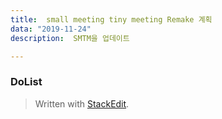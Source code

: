 ```yaml
---
title:  small meeting tiny meeting Remake 계획
data: "2019-11-24"
description:  SMTM을 업데이트

---
```

### DoList
 

> Written with [StackEdit](https://stackedit.io/).
<!--stackedit_data:
eyJoaXN0b3J5IjpbLTIwMTM2MjQ1NDVdfQ==
-->